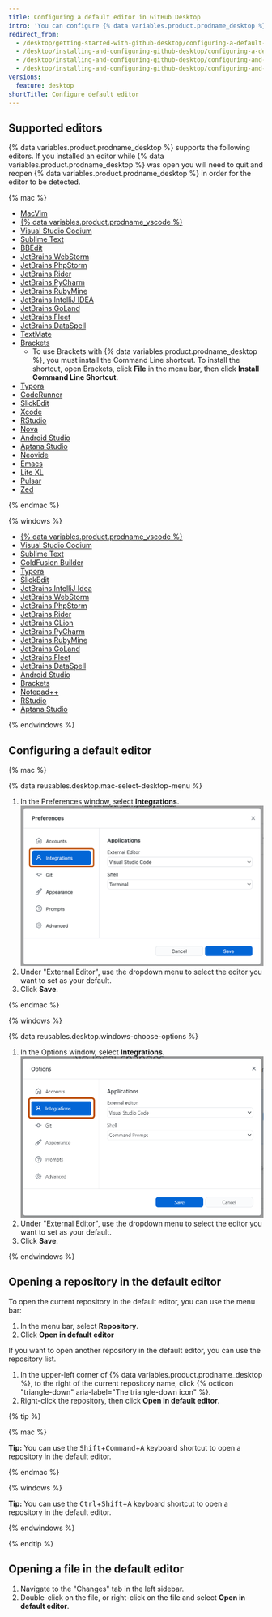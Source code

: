 ```yaml
---
title: Configuring a default editor in GitHub Desktop
intro: 'You can configure {% data variables.product.prodname_desktop %} to open files in your project with your preferred text editor or integrated development environment (IDE).'
redirect_from:
  - /desktop/getting-started-with-github-desktop/configuring-a-default-editor
  - /desktop/installing-and-configuring-github-desktop/configuring-a-default-editor
  - /desktop/installing-and-configuring-github-desktop/configuring-and-customizing-github-desktop/configuring-a-default-editor
  - /desktop/installing-and-configuring-github-desktop/configuring-and-customizing-github-desktop/configuring-a-default-editor-in-github-desktop
versions:
  feature: desktop
shortTitle: Configure default editor
---
```

## Supported editors

{% data variables.product.prodname_desktop %} supports the following editors. If you installed an editor while {% data variables.product.prodname_desktop %} was open you will need to quit and reopen {% data variables.product.prodname_desktop %} in order for the editor to be detected.

{% mac %}

* [MacVim](https://macvim-dev.github.io/macvim/)
* [{% data variables.product.prodname_vscode %}](https://code.visualstudio.com/)
* [Visual Studio Codium](https://vscodium.com/)
* [Sublime Text](https://www.sublimetext.com/)
* [BBEdit](http://www.barebones.com/products/bbedit/)
* [JetBrains WebStorm](https://www.jetbrains.com/webstorm/)
* [JetBrains PhpStorm](https://www.jetbrains.com/phpstorm/)
* [JetBrains Rider](https://www.jetbrains.com/rider/)
* [JetBrains PyCharm](https://www.jetbrains.com/pycharm/)
* [JetBrains RubyMine](https://www.jetbrains.com/rubymine/)
* [JetBrains IntelliJ IDEA](https://www.jetbrains.com/idea/)
* [JetBrains GoLand](https://www.jetbrains.com/go/)
* [JetBrains Fleet](https://www.jetbrains.com/fleet/)
* [JetBrains DataSpell](https://www.jetbrains.com/dataspell/)
* [TextMate](https://macromates.com/)
* [Brackets](http://brackets.io/)
  * To use Brackets with {% data variables.product.prodname_desktop %}, you must install the Command Line shortcut. To install the shortcut, open Brackets, click **File** in the menu bar, then click **Install Command Line Shortcut**.
* [Typora](https://typora.io/)
* [CodeRunner](https://coderunnerapp.com/)
* [SlickEdit](https://www.slickedit.com/)
* [Xcode](https://developer.apple.com/xcode/)
* [RStudio](https://rstudio.com/)
* [Nova](https://nova.app/)
* [Android Studio](https://developer.android.com/studio)
* [Aptana Studio](http://www.aptana.com/)
* [Neovide](https://neovide.dev/)
* [Emacs](https://www.gnu.org/software/emacs/)
* [Lite XL](https://lite-xl.com/)
* [Pulsar](https://pulsar-edit.dev/)
* [Zed](https://zed.dev/)

{% endmac %}

{% windows %}

* [{% data variables.product.prodname_vscode %}](https://code.visualstudio.com/)
* [Visual Studio Codium](https://vscodium.com/)
* [Sublime Text](https://www.sublimetext.com/)
* [ColdFusion Builder](https://www.adobe.com/products/coldfusion-builder.html)
* [Typora](https://typora.io/)
* [SlickEdit](https://www.slickedit.com/)
* [JetBrains IntelliJ Idea](https://www.jetbrains.com/idea/)
* [JetBrains WebStorm](https://www.jetbrains.com/webstorm/)
* [JetBrains PhpStorm](https://www.jetbrains.com/phpstorm/)
* [JetBrains Rider](https://www.jetbrains.com/rider/)
* [JetBrains CLion](https://www.jetbrains.com/clion/)
* [JetBrains PyCharm](https://www.jetbrains.com/pycharm/)
* [JetBrains RubyMine](https://www.jetbrains.com/rubymine/)
* [JetBrains GoLand](https://www.jetbrains.com/go/)
* [JetBrains Fleet](https://www.jetbrains.com/fleet/)
* [JetBrains DataSpell](https://www.jetbrains.com/dataspell/)
* [Android Studio](https://developer.android.com/studio)
* [Brackets](http://brackets.io/)
* [Notepad++](https://notepad-plus-plus.org/)
* [RStudio](https://rstudio.com/)
* [Aptana Studio](http://www.aptana.com/)

{% endwindows %}

## Configuring a default editor

{% mac %}

{% data reusables.desktop.mac-select-desktop-menu %}
1. In the Preferences window, select **Integrations**.
   ![Screenshot of the "Preferences" window. In the left sidebar, the "Integrations" option is highlighted in blue and outlined in orange.](/assets/images/help/desktop/mac-select-integrations-pane.png)
1. Under "External Editor", use the dropdown menu to select the editor you want to set as your default.
1. Click **Save**.

{% endmac %}

{% windows %}

{% data reusables.desktop.windows-choose-options %}
1. In the Options window, select **Integrations**.
   ![Screenshot of the "Options" window. In the left sidebar, the "Integrations" option is highlighted in blue and outlined in orange.](/assets/images/help/desktop/windows-select-integrations-pane.png)
1. Under "External Editor", use the dropdown menu to select the editor you want to set as your default.
1. Click **Save**.

{% endwindows %}

## Opening a repository in the default editor

To open the current repository in the default editor, you can use the menu bar:

1. In the menu bar, select **Repository**.
1. Click **Open in default editor**

If you want to open another repository in the default editor, you can use the repository list.

1. In the upper-left corner of {% data variables.product.prodname_desktop %}, to the right of the current repository name, click {% octicon "triangle-down" aria-label="The triangle-down icon" %}.
1. Right-click the repository, then click **Open in default editor**.

{% tip %}

{% mac %}

**Tip:** You can use the <kbd>Shift</kbd>+<kbd>Command</kbd>+<kbd>A</kbd> keyboard shortcut to open a repository in the default editor.

{% endmac %}

{% windows %}

**Tip:** You can use the <kbd>Ctrl</kbd>+<kbd>Shift</kbd>+<kbd>A</kbd> keyboard shortcut to open a repository in the default editor.

{% endwindows %}

{% endtip %}

## Opening a file in the default editor

1. Navigate to the "Changes" tab in the left sidebar.
1. Double-click on the file, or right-click on the file and select **Open in default editor**.
